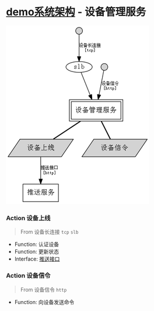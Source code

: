 # [demo系统架构](../) - 设备管理服务

![](devicemgr.gv.png)

### Action 设备上线

> From 设备长连接 `tcp` `slb`

* Function: 认证设备
* Function: 更新状态
* Interface: [推送接口](../cloud/pushserver.md)

### Action 设备信令

> From 设备信令 `http`

* Function: 向设备发送命令
